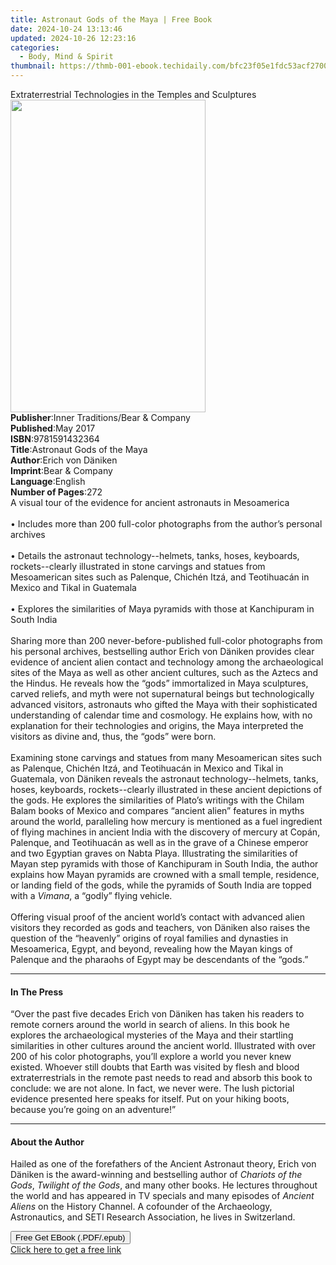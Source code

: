 ```yaml
---
title: Astronaut Gods of the Maya | Free Book
date: 2024-10-24 13:13:46
updated: 2024-10-26 12:23:16
categories:
  - Body, Mind & Spirit
thumbnail: https://thmb-001-ebook.techidaily.com/bfc23f05e1fdc53acf2700b7c7caafe16ebaf92f4a492594e9278dd28c621b49.jpg
---
```

<main id="book-container">
  <div class="flex flex-col">
    <div class="book-brief flex-1 py-6 px-4 sm:p-6 md:py-10 md:px-8">
      <!-- brief-->
      <div class="book-brief-main">
        Extraterrestrial Technologies in the Temples and Sculptures
      </div>
    </div>
    <div
      class="book-meta-info flex-1 grid gap-4 col-start-1 col-end-3 row-start-1 sm:mb-6 sm:grid-cols-4 lg:gap-6 lg:col-start-2 lg:row-end-6 lg:row-span-6 lg:mb-0"
    >
      <div
        class="book-meta-info-left place-content-center mt-4 p-4 text-sm leading-6 col-start-2 col-span-2 dark:text-slate-400"
      >
        <img
          class="w-full h-500 object-cover rounded-lg sm:h-255 sm:col-span-2 lg:col-span-full"
          src="https://img-001-ebook.techidaily.com/b1d81a80178214c1517f245738cfdde3aca0415398b52702051f0e656f3f5850.jpg"
          alt=""
          width="312"
          height="500"
        />
      </div>
      <div
        class="book-meta-info-right mt-2 col-start-1 row-start-2 col-span-3 self-center"
      >
        <!-- meta data  -->
        <div class="flex flex-col px-4 md:px-8">
          <div class="flex-1">
            <strong>Publisher</strong>:<span class="px-2"
              >Inner Traditions/Bear &amp; Company</span
            >
          </div>
          <div class="flex-1">
            <strong>Published</strong>:<span class="px-2">May 2017</span>
          </div>
          <div class="flex-1">
            <strong>ISBN</strong>:<span class="px-2">9781591432364</span>
          </div>
          <div class="flex-1">
            <strong>Title</strong>:<span class="px-2"
              >Astronaut Gods of the Maya</span
            >
          </div>
          <div class="flex-1">
            <strong>Author</strong>:<span class="px-2">Erich von Däniken</span>
          </div>
          <div class="flex-1">
            <strong>Imprint</strong>:<span class="px-2"
              >Bear &amp; Company</span
            >
          </div>
          <div class="flex-1">
            <strong>Language</strong>:<span class="px-2">English</span>
          </div>
          <div class="flex-1">
            <strong>Number of Pages</strong>:<span class="px-2">272</span>
          </div>
        </div>
      </div>
    </div>
    <div class="book-description flex-1 py-6 px-4 sm:p-6 md:py-10 md:px-8">
      <div class="book-description-main">
        <div accordion-content="" id="description">
          A visual tour of the evidence for ancient astronauts in Mesoamerica<br /><br />•
          Includes more than 200 full-color photographs from the author’s
          personal archives<br /><br />• Details the astronaut
          technology--helmets, tanks, hoses, keyboards, rockets--clearly
          illustrated in stone carvings and statues from Mesoamerican sites such
          as Palenque, Chichén Itzá, and Teotihuacán in Mexico and Tikal in
          Guatemala <br /><br />• Explores the similarities of Maya pyramids
          with those at Kanchipuram in South India<br /><br />Sharing more than
          200 never-before-published full-color photographs from his personal
          archives, bestselling author Erich von Däniken provides clear evidence
          of ancient alien contact and technology among the archaeological sites
          of the Maya as well as other ancient cultures, such as the Aztecs and
          the Hindus. He reveals how the “gods” immortalized in Maya sculptures,
          carved reliefs, and myth were not supernatural beings but
          technologically advanced visitors, astronauts who gifted the Maya with
          their sophisticated understanding of calendar time and cosmology. He
          explains how, with no explanation for their technologies and origins,
          the Maya interpreted the visitors as divine and, thus, the “gods” were
          born.<br /><br />Examining stone carvings and statues from many
          Mesoamerican sites such as Palenque, Chichén Itzá, and Teotihuacán in
          Mexico and Tikal in Guatemala, von Däniken reveals the astronaut
          technology--helmets, tanks, hoses, keyboards, rockets--clearly
          illustrated in these ancient depictions of the gods. He explores the
          similarities of Plato’s writings with the Chilam Balam books of Mexico
          and compares “ancient alien” features in myths around the world,
          paralleling how mercury is mentioned as a fuel ingredient of flying
          machines in ancient India with the discovery of mercury at Copán,
          Palenque, and Teotihuacán as well as in the grave of a Chinese emperor
          and two Egyptian graves on Nabta Playa. Illustrating the similarities
          of Mayan step pyramids with those of Kanchipuram in South India, the
          author explains how Mayan pyramids are crowned with a small temple,
          residence, or landing field of the gods, while the pyramids of South
          India are topped with a <i>Vimana</i>, a “godly” flying vehicle.<br /><br />Offering
          visual proof of the ancient world’s contact with advanced alien
          visitors they recorded as gods and teachers, von Däniken also raises
          the question of the “heavenly” origins of royal families and dynasties
          in Mesoamerica, Egypt, and beyond, revealing how the Mayan kings of
          Palenque and the pharaohs of Egypt may be descendants of the “gods.”
        </div>
        <div class="accordion-fader"></div>
      </div>
    </div>
    <div class="book-excerpts flex-1 py-6 px-4 sm:p-6 md:py-10 md:px-8">
      <!-- excerpts-->
      <div class="book-excerpts-main">
        <hr />
        <h4 class="placeholder placeholder-heading">
          <span>In The Press</span>
        </h4>
        <p>
          “Over the past five decades Erich von Däniken has taken his readers to
          remote corners around the world in search of aliens. In this book he
          explores the archaeological mysteries of the Maya and their startling
          similarities in other cultures around the ancient world. Illustrated
          with over 200 of his color photographs, you’ll explore a world you
          never knew existed. Whoever still doubts that Earth was visited by
          flesh and blood extraterrestrials in the remote past needs to read and
          absorb this book to conclude: we are not alone. In fact, we never
          were. The lush pictorial evidence presented here speaks for itself.
          Put on your hiking boots, because you’re going on an adventure!”
        </p>
      </div>
    </div>
    <div class="book-about-author flex-1 py-6 px-4 sm:p-6 md:py-10 md:px-8">
      <!-- about author-->
      <div class="book-main-author-main">
        <hr />
        <h4 class="placeholder placeholder-heading">
          <span>About the Author</span>
        </h4>
        <p>
          Hailed as one of the forefathers of the Ancient Astronaut theory,
          Erich von Däniken is the award-winning and bestselling author of
          <i>Chariots of the Gods</i>, <i>Twilight of the Gods</i>, and many
          other books. He lectures throughout the world and has appeared in TV
          specials and many episodes of <i>Ancient Aliens</i> on the History
          Channel. A cofounder of the Archaeology, Astronautics, and SETI
          Research Association, he lives in Switzerland.
        </p>
      </div>
    </div>
    <div class="book-free-get flex-1 py-6 px-4 sm:p-6 md:py-10 md:px-8">
      <button
        id="btn-free-get"
        class="bg-blue-500 hover:bg-blue-700 text-white font-bold py-2 px-4 rounded"
      >
        Free Get EBook (.PDF/.epub)
      </button>
      <div id="countdown-display" class="px-2 text-lg mt-2"></div>
      <a
        id="free-link"
        class="hidden bg-blue-500 hover:bg-blue-700 text-white font-bold py-2 px-4 rounded"
        href="https://www.ebooks.com/en-us/book/95782506/astronaut-gods-of-the-maya/erich-von-d-niken/"
        target="_blank"
        >Click here to get a free link</a
      >
    </div>
    <script>
      let countdownTime = 0;
      let countdownInterval = null;
      document
        .getElementById('btn-free-get')
        .addEventListener('click', startCountdown);
      function startCountdown() {
        countdownTime = new Date().getTime() + 60000 * 3;
        countdownInterval = setInterval(updateCountdown, 1000);
        document.getElementById('btn-free-get').disabled = true;
        document
          .getElementById('btn-free-get')
          .classList.add('bg-gray-500', 'cursor-not-allowed');
      }
      function updateCountdown() {
        let currentTime = new Date().getTime();
        let timeLeft = countdownTime - currentTime;
        let secondsLeft = Math.floor(timeLeft / 1000);
        document.getElementById('countdown-display').innerHTML =
          `Remaining time: ${secondsLeft} seconds.`;
        if (secondsLeft <= 0) {
          clearInterval(countdownInterval);
          document.getElementById('btn-free-get').classList.add('hidden');
          document.getElementById('free-link').classList.remove('hidden');
          document.getElementById('countdown-display').innerHTML = '';
        }
      }
    </script>
  </div>
</main>
